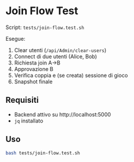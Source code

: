 # Join Flow Test

Script: `tests/join-flow.test.sh`

Esegue:
1. Clear utenti (`/api/Admin/clear-users`)
2. Connect di due utenti (Alice, Bob)
3. Richiesta join A->B
4. Approvazione B
5. Verifica coppia e (se creata) sessione di gioco
6. Snapshot finale

## Requisiti
- Backend attivo su http://localhost:5000
- `jq` installato

## Uso
```bash
bash tests/join-flow.test.sh
```
